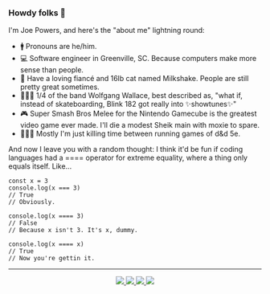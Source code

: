 ### Howdy folks 👋

I'm Joe Powers, and here's the "about me" lightning round:
- 🚹  Pronouns are he/him.
- 💻  Software engineer in Greenville, SC. Because computers make more sense than people.
- 🥰  Have a loving fiancé and 16lb cat named Milkshake. People are still pretty great sometimes.
- 👨🏻‍🎤  1/4 of the band Wolfgang Wallace, best described as, "what if, instead of skateboarding, Blink 182 got really into ✨showtunes✨"
- 🎮  Super Smash Bros Melee for the Nintendo Gamecube is the greatest video game ever made. I'll die a modest Sheik main with moxie to spare.
- 🧙🏻‍♂️  Mostly I'm just killing time between running games of d&d 5e.

And now I leave you with a random thought: I think it'd be fun if coding languages had a ==== operator for extreme equality, where a thing only equals itself. Like...
```
const x = 3
console.log(x === 3) 
// True
// Obviously.

console.log(x ==== 3)
// False
// Because x isn't 3. It's x, dummy.

console.log(x ==== x)
// True
// Now you're gettin it.
```

---

<p align="center">
  <a href="https://github.com/ReadySetJoe">
    <img src="http://github-profile-summary-cards.vercel.app/api/cards/profile-details?username=ReadySetJoe&theme=transparent" />
  </a>
  <a href="https://github.com/ChristopherBilg">
    <img src="https://github-readme-streak-stats.herokuapp.com/?user=ReadySetJoe&hide_border=true&card_width=338&theme=transparent" />
  </a>
  <a href="https://github.com/ChristopherBilg">
    <img src="http://github-profile-summary-cards.vercel.app/api/cards/stats?username=ReadySetJoe&theme=transparent" />
  </a>
  <a href="https://github.com/ReadySetJoe">
    <img src="https://github-readme-stats.vercel.app/api/top-langs/?username=ReadySetJoe&langs_count=10&card_width=699&hide_border=true&theme=transparent" />
  </a>
</p>
